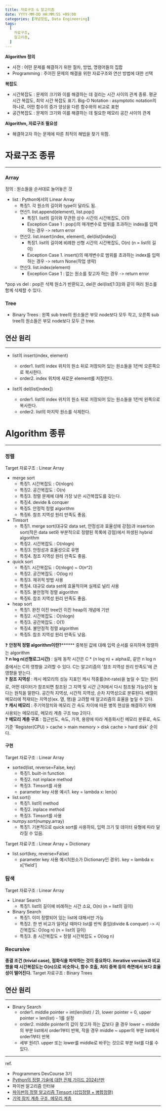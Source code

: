 ```yaml
---
title: 자료구조 & 알고리즘
date: YYYY-MM-DD HH:MM:SS +09:00
categories: [개념정립, Data Engineering]
tags:
  [
    자료구조,
    알고리즘,
  ]
---
```


**Algorithm 정의**
- 사전 : 어떤 문제를 해결하기 위한 절차, 방법, 명령어들의 집합
- Programming : 주어진 문제의 해결을 위한 자료구조와 연산 방법에 대한 선택

**복잡도**
- 시간복잡도 : 문제의 크기와 이를 해결하는 데 걸리는 시간 사이의 관계
  종류. 평균 시간 복잡도, 최악 시간 복잡도
  표기. Big-O Notation : asymptotic notation의 하나로, 어떤 함수의 증가 양상을 다른 함수와의 비교로 표현
- 공간복잡도 : 문제의 크기와 이를 해결하는 데 필요한 메모리 공간 사이의 관계

**Algorithm, 자료구조 필요성**
- 해결하고자 하는 문제에 따른 최적의 해법을 찾기 위함.

# 자료구조 종류
---
### Array
정의 : 원소들을 순서대로 늘어놓은 것

- list : Python에서의 Linear Array
  - 특징1. 각 원소의 길이와 type이 달라도 됨.
  - 연산1. list.append(element), list.pop()
    - 특징1. list의 길이와 무관한 상수 시간의 시간복잡도, O(1)
    - Exception Case 1 : pop()의 매개변수로 범위를 초과하는 index를 입력하는 경우 -> return error
  - 연산2. list.insert(index, element), del(list[index])
    - 특징1. list의 길이에 비례한 선형 시간의 시간복잡도, O(n) (n = list의 길이)
    - Exception Case 1. insert()의 매개변수로 범위를 초과하는 index를 입력하는 경우 -> return None(작업 생략)
  - 연산3. list.index(element)
    - Exception Case 1 : 없는 원소를 찾고자 하는 경우 -> return error

*pop vs del : pop은 삭제 원소가 반환되고, del은 del(list[1:3])와 같이 여러 원소를 함께 삭제할 수 있다.

### Tree
- Binary Trees : 왼쪽 sub tree의 원소들은 부모 node보다 모두 작고, 오른쪽 sub tree의 원소들은 부모 node보다 모두 큰 tree.

## 연산 원리
---
- list의 insert(index, element)
  - order1. list의 index 위치의 원소 뒤로 저장되어 있는 원소들을 1칸씩 오른쪽으로 복사한다.
  - order2. index 위치에 새로운 element를 저장한다.

- list의 del(list[index])
  - order1. list의 index 위치의 원소 뒤로 저장되어 있는 원소들을 1칸씩 왼쪽으로 복사한다.
  - order2. list의 마지막 원소를 삭제한다.


# Algorithm 종류
---
### 정렬
Target 자료구조 : Linear Array
- merge sort
  - 특징1. 시간복잡도 : O(nlogn)
  - 특징2. 공간복잡도 : O(n)
  - 특징3. 정렬 문제에 대해 가장 낮은 시간복잡도를 갖는다.
  - 특징4. devide & conquer
  - 특징5. 안정적 정렬 algorithm
  - 특징6. 참조 지역성 원리 만족도 좋음.
- Timsort
  - 특징1. merge sort(대규모 data set, 안정성과 효율성에 강점)과 insertion sort(작은 data set와 부분적으로 정렬된 목록에 강점)에서 파생된 hybrid algorithm
  - 특징2. 시간복잡도 : O(nlogn)
  - 특징3. 안정성과 효율성으로 유명
  - 특징4. 참조 지역성 원리 만족도 좋음.
- quick sort
  - 특징1. 시간복잡도 : O(nlogn) ~ O(n^2)
  - 특징2. 공간복잡도 : O(log n)
  - 특징3. 재귀적 방법 사용
  - 특징4. 대규모 data set에 효율적이며 실제로 널리 사용
  - 특징5. 불안정적 정렬 algorithm
  - 특징6. 참조 지역성 원리 만족도 좋음.
- heap sort
  - 특징1. 완전 이진 tree인 이진 heap의 개념에 기반
  - 특징2. 시간복잡도 : O(nlogn)
  - 특징3. 공간복잡도 : O(1)
  - 특징4. 불안정적 정렬 algorithm
  - 특징5. 참조 지역성 원리 만족도 낮음.

❓ **안정적 정렬 algorithm이란?******** 중복된 값에 대해 입력 순서를 유지하며 정렬하는 algorithm<br/>
❓ **n log n(선형로그시간)** : 실제 동작 시간은 C * (n log n) + alpha로, 같은 n log n 중에서는 C의 영향을 고려할 수 있다. C는 알고리즘의 '참조 지역성 원리 만족도'에 큰 영향을 받는다.<br/>
❓ **참조 지역성** : 캐시 메모리의 성능 지표인 캐시 적중률(hit-rate)을 높일 수 있는 원리로, 어떤 데이터가 참조되면 참조된 그 지역 및 시간 근처에서 다시 참조될 가능성이 높다는 원칙을 말한다. 공간적 지역성, 시간적 지역성, 순차 지역성으로 분류된다. 배열이 메모리에 적재되는 지역성(ex. 열, 행)을 고려할 때 알고리즘의 효율을 높일 수 있다.<br/>
❓ **캐시 메모리** : 주기억장치와 메모리 간 속도 차이에 따른 병목 현상을 해결하기 위해 사용되는 메모리로, 메모리 계층 구조 top 2이다.<br/>
❓ **메모리 계층 구조** : 접근빈도, 속도, 가격, 용량에 따라 계층화시킨 메모리 분류로, 속도 기준 'Register(CPU) > cache > main memory > disk cache > hard disk' 순이다.

#### 구현
Target 자료구조 : Linear Array
- sorted(list, reverse=False, key)
  - 특징1. built-in function
  - 특징2. not inplace method
  - 특징3. Timsort를 사용
  - parameter key 사용 예시1. key = lambda x: len(x)
- list.sort()
  - 특징1. list의 method
  - 특징2. inplace method
  - 특징3. Timsort를 사용
- numpy.sort(numpy.array)
  - 특징1. 기본적으로 quick sort를 사용하되, 입력 크기 및 데이터 유형에 따라 달라질 수 있음.

Target 자료구조 : Linear Array + Dictionary
- list.sort(key, reverse=False)
  - parameter key 사용 예시1(원소가 Dictionary인 경우). key = lambda x: x['field']

### 탐색
Target 자료구조 : Linear Array
- Linear Search
  - 특징1. list의 길이에 비례하는 시간 소요, O(n) (n = list의 길이)
- Binary Search
  - 특징1. 이미 정렬되어 있는 list에 대해서만 가능
  - 특징2. 한 번 비교가 일어날 때마다 list를 반씩 줄임(divide & conquer) -> 시간복잡도: O(log n) (n = list의 길이)
  - 특징3. 총 시간복잡도 = 정렬 시간복잡도 + O(log n)

### Recursive
**종결 조건 (trivial case), 점화식을 파악하는 것이 중요하다. iterative version과 비교했을 때 시간복잡도는 O(n)으로 비슷하나, 함수 호출, 처리 중복 등의 측면에서 보다 효율성이 떨어진다.**
Target 자료구조 : Binary Trees

## 연산 원리
---

- Binary Search
  - order1. middle pointer = int(len(list) / 2), lower pointer = 0, upper pointer = len(list) - 1를 설정
  - order2. middle pointer의 값이 찾고자 하는 값보다 클 경우 lower ~ middle의 부분 list에서 order1부터 반복, 작을 경우 middle ~ upper의 부분 list에서 order1부터 반복
  - 세부 원리1. upper 또는 lower를 middle로 바꾸는 것으로 부분 list를 다룰 수 있다.
  

----
ref.
- Programmers DevCourse 3기
- [Python의 정렬 기술에 대한 전체 가이드 2024년판](https://www.analyticsvidhya.com/blog/2024/01/sorting-techniques-in-python/)
- 파이썬 알고리즘 인터뷰
- [파이썬의 정렬 알고리즘 Timsort (삽입정렬 + 병합정렬)](https://questionet.tistory.com/61)
- [기억 장치 계층 구조, 메모리 계층](http://www.ktword.co.kr/test/view/view.php?m_temp1=6231)
----